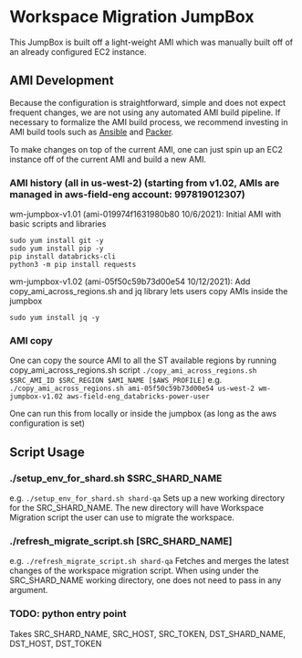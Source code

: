 # Workspace Migration JumpBox

This JumpBox is built off a light-weight AMI which was manually built off of an already configured EC2 instance.

## AMI Development

Because the configuration is straightforward, simple and does not expect frequent changes, we are not using any automated AMI build pipeline.
If necessary to formalize the AMI build process, we recommend investing in AMI build tools such as [Ansible](https://docs.ansible.com/ansible/latest/collections/amazon/aws/ec2_ami_module.html) and [Packer](https://learn.hashicorp.com/tutorials/packer/aws-get-started-build-image?in=packer/aws-get-started).

To make changes on top of the current AMI, one can just spin up an EC2 instance off of the current AMI and build a new AMI.


###  AMI history (all in us-west-2) (starting from v1.02, AMIs are managed in aws-field-eng account: 997819012307)
wm-jumpbox-v1.01 (ami-019974f1631980b80 10/6/2021): Initial AMI with basic scripts and libraries
```
sudo yum install git -y
sudo yum install pip -y
pip install databricks-cli
python3 -m pip install requests
```

wm-jumpbox-v1.02 (ami-05f50c59b73d00e54 10/12/2021): Add copy_ami_across_regions.sh and jq library
lets users copy AMIs inside the jumpbox
```
sudo yum install jq -y
```

### AMI copy
One can copy the source AMI to all the ST available regions by running copy_ami_across_regions.sh script
`./copy_ami_across_regions.sh $SRC_AMI_ID $SRC_REGION $AMI_NAME [$AWS_PROFILE]`
e.g. `./copy_ami_across_regions.sh ami-05f50c59b73d00e54 us-west-2 wm-jumpbox-v1.02 aws-field-eng_databricks-power-user`

One can run this from locally or inside the jumpbox (as long as the aws configuration is set)

## Script Usage

### ./setup_env_for_shard.sh $SRC_SHARD_NAME
e.g. `./setup_env_for_shard.sh shard-qa`
Sets up a new working directory for the SRC_SHARD_NAME. The new directory will have Workspace Migration script the user can use to migrate the workspace.


### ./refresh_migrate_script.sh [SRC_SHARD_NAME]
e.g. `./refresh_migrate_script.sh shard-qa`
Fetches and merges the latest changes of the workspace migration script.
When using under the SRC_SHARD_NAME working directory, one does not need to pass in any argument.

###  TODO: python entry point
Takes
SRC_SHARD_NAME,  SRC_HOST,  SRC_TOKEN,
DST_SHARD_NAME, DST_HOST, DST_TOKEN
